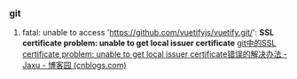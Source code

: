 ### git

1. fatal: unable to access 'https://github.com/vuetifyjs/vuetify.git/': **SSL certificate problem: unable to get local issuer certificate**     <a>[git中的SSL certificate problem: unable to get local issuer certificate错误的解决办法 - Jaxu - 博客园 (cnblogs.com)](https://www.cnblogs.com/jaxu/p/12027839.html)</a>

